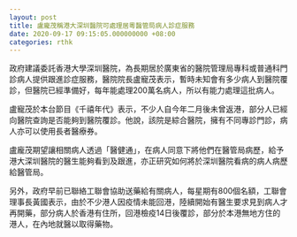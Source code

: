 ```yaml
---
layout: post
title: 盧龐茂稱港大深圳醫院可處理居粵醫管局病人診症服務
date: 2020-09-17 09:15:05.000000000 +08:00
categories: rthk
---
```


政府建議委託香港大學深圳醫院，為長期居於廣東省的醫院管理局專科或普通科門診病人提供跟進診症服務，醫院院長盧寵茂表示，暫時未知會有多少病人到醫院覆診，但醫院已經準備好，每年能處理200萬名病人，所以有能力處理這批病人。

盧寵茂於本台節目《千禧年代》表示，不少人自今年二月後未曾返港，部分人已經向醫院查詢是否能夠到醫院覆診。他說，該院是綜合醫院，擁有不同專診門診，病人亦可以使用長者醫療券。

盧龐茂期望讓相關病人透過「醫健通」，在病人同意下將他們在醫管局病歷，給予港大深圳醫院的醫生能夠看到及跟進，亦正研究如何將於深圳醫院看病的病人病歷給醫管局。

另外，政府早前已聯絡工聯會協助送藥給有關病人，每星期有800個名額，工聯會理事長黃國表示，由於不少港人因疫情未能回港，陸續開始有醫生要求見到病人才再開藥，部分病人於香港有住所，回港檢疫14日後覆診，部分於本港無地方住的港人，在內地就醫以取得藥物。
